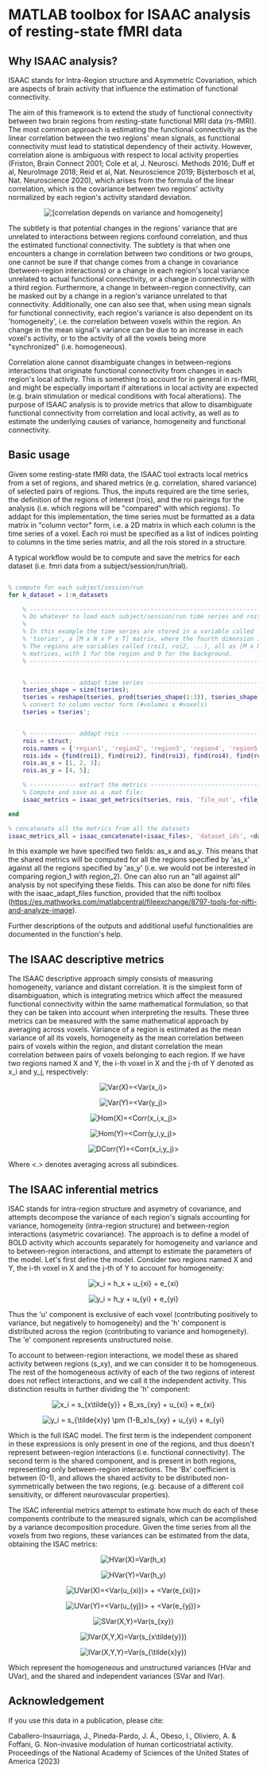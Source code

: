 # MATLAB toolbox for ISAAC analysis of resting-state fMRI data

## Why ISAAC analysis?

ISAAC stands for Intra-Region structure and Asymmetric Covariation, which are aspects of brain activity that influence the estimation of functional connectivity.

The aim of this framework is to extend the study of functional connectivity between two brain regions from resting-state functional MRI data (rs-fMRI). The most common approach is estimating the functional connectivity as the linear correlation between the two regions' mean signals, as functional connectivity must lead to statistical dependency of their activity. However, correlation alone is ambiguous with respect to local activity properties (Friston, Brain Connect 2001; Cole et al, J. Neurosci. Methods 2016; Duff et al, NeuroImage 2018; Reid et al, Nat. Neuroscience 2019; Bijsterbosch et al, Nat. Neuroscience 2020), which arises from the formula of the linear correlation, which is the covariance between two regions' activity normalized by each region's activity standard deviation.

<p align="center"> <img src="images/README/fc_ambiguity.svg" alt="[correlation depends on variance and homogeneity]"/> </p>

The subtlety is that potential changes in the regions' variance that are unrelated to interactions between regions confound correlation, and thus the estimated functional connectivity. The subtlety is that when one encounters a change in correlation between two conditions or two groups, one cannot be sure if that change comes from a change in covariance (between-region interactions) or a change in each region's local variance unrelated to actual functional connectivity, or a change in connectivity with a third region. Furthermore, a change in between-region connectivity, can be masked out by a change in a region's variance unrelated to that connectivity. Additionally, one can also see that, when using mean signals for functional connectivity, each region's variance is also dependent on its 'homogeneity', i.e. the correlation between voxels within the region. An change in the mean signal's variance can be due to an increase in each voxel's activity, or to the activity of all the voxels being more "synchronized" (i.e. homogeneous).

Correlation alone cannot disambiguate changes in between-regions interactions that originate functional connectivity from changes in each region's local activity. This is something to account for in general in rs-fMRI, and might be especially important if alterations in local activity are expected (e.g. brain stimulation or medical conditions with focal alterations). The purpose of ISAAC analysis is to provide metrics that allow to disambiguate functional connectivity from correlation and local activity, as well as to estimate the underlying causes of variance, homogeneity and functional connectivity.

## Basic usage

Given some resting-state fMRI data, the ISAAC tool extracts local metrics from a set of regions, and shared metrics (e.g. correlation, shared variance) of selected pairs of regions. Thus, the inputs required are the time series, the definition of the regions of interest (rois), and the roi pairings for the analysis (i.e. which regions will be "compared" with which regions). To addapt for this implementation, the time series must be formatted as a data matrix in "column vector" form, i.e. a 2D matrix in which each column is the time series of a voxel. Each roi must be specified as a list of indices pointing to columns in the time series matrix, and all the rois stored in a structure.

A typical workflow would be to compute and save the metrics for each dataset (i.e. fmri data from a subject/session/run/trial).

```matlab

% compute for each subject/session/run
for k_dataset = 1:n_datasets

    % ---------------------------------------------------------------------
    % Do whatever to load each subject/session/run time series and rois.
    %
    % In this example the time series are stored in a variable called
    % 'tseries', a [M x N x P x T] matrix, where the fourth dimension is time.
    % The regions are variables called (roi1, roi2, ...), all as [M x N x P]
    % matrices, with 1 for the region and 0 for the background. 
    % ---------------------------------------------------------------------


    % ------------- addapt time series ------------------------------------
    tseries_shape = size(tseries);
    tseries = reshape(tseries, prod(tseries_shape(1:3)), tseries_shape(4));
    % convert to column vector form (#volumes x #voxels)
    tseries = tseries';


    % ------------- addapt rois -------------------------------------------
    rois = struct;
    rois.names = {'region1', 'region2', 'region3', 'region4', 'region5'};
    rois.idx = {find(roi1), find(roi2), find(roi3), find(roi4), find(roi5)};
    rois.as_x = [1, 2, 3];
    rois.as_y = [4, 5];

    % ------------- extract the metrics -----------------------------------
    % Compute and save as a .mat file:
    isaac_metrics = isaac_get_metrics(tseries, rois, 'file_out', <file_out>);

end

% concatenate all the metrics from all the datasets
isaac_metrics_all = isaac_concatenate(<isaac_files>, 'dataset_ids', <dataset_ids>, 'file_out', <file_concatenated>);

```

In this example we have specified two fields: as_x and as_y. This means that the shared metrics will be computed for all the regions specified by 'as_x' against all the regions specified by 'as_y' (i.e. we would not be interested in comparing region_1 with region_2). One can also run an "all against all" analysis by not specifying these fields. This can also be done for nifti files with the isaac_adapt_files function, provided that the nifti toolbox (https://es.mathworks.com/matlabcentral/fileexchange/8797-tools-for-nifti-and-analyze-image).

Further descriptions of the outputs and additional useful functionalities are documented in the function's help.

## The ISAAC descriptive metrics

The ISAAC descriptive approach simply consists of measuring homogeneity, variance and distant correlation. It is the simplest form of disambiguation, which is integrating metrics which affect the measured functional connectivity within the same mathematical formulation, so that they can be taken into account when interpreting the results. These three metrics can be measured with the same mathematical approach by averaging across voxels. Variance of a region is estimated as the mean variance of all its voxels, homogeneity as the mean correlation between pairs of voxels within the region, and distant correlation the mean correlation between pairs of voxels belonging to each region. If we have two regions named X and Y, the i-th voxel in X and the j-th of Y denoted as x_i and y_j, respectively:


<p align="center"> <img src="https://render.githubusercontent.com/render/math?math=\color{Gray} \Large Var(X)=<Var(x_i)>" alt="Var(X)=<Var(x_i)>"> </p>
<p align="center"> <img src="https://render.githubusercontent.com/render/math?math=\color{Gray} \Large Var(Y)=<Var(y_j)>" alt="Var(Y)=<Var(y_j)>"> </p>

<p align="center"> <img src="https://render.githubusercontent.com/render/math?math=\color{Gray} \Large Hom(X)=<Corr(x_i,x_j)>" alt="Hom(X)=<Corr(x_i,x_j)>"> </p>
<p align="center"> <img src="https://render.githubusercontent.com/render/math?math=\color{Gray} \Large Hom(Y)=<Corr(y_i,y_j)>" alt="Hom(Y)=<Corr(y_i,y_j)>"> </p>
<p align="center"> <img src="https://render.githubusercontent.com/render/math?math=\color{Gray} \Large DCorr(Y)=<Corr(x_i,y_j)>" alt="DCorr(Y)=<Corr(x_i,y_j)>"> </p>

Where <.> denotes averaging across all subindices.

## The ISAAC inferential metrics

ISAC stands for intra-region structure and asymetry of covariance, and attempts decompose the variance of each region's signals accounting for variance, homogeneity (intra-region structure) and between-region interactions (asymetric covariance). The approach is to define a model of BOLD activity which accounts separately for homogeneity and variance and to between-region interactions, and attempt to estimate the parameters of the model. Let's first define the model. Consider two regions named X and Y, the i-th voxel in X and the j-th of Y to account for homogeneity:

<p align="center"> <img src="https://render.githubusercontent.com/render/math?math=\color{Gray} \Large x_i = h_x %2B u_{xi} %2B e_{xi}" alt="x_i = h_x + u_{xi} + e_{xi}"> </p>
<p align="center"> <img src="https://render.githubusercontent.com/render/math?math=\color{Gray} \Large y_i = h_y %2B u_{yi} %2B e_{yi}" alt="y_i = h_y + u_{yi} + e_{yi}"> </p>

Thus the 'u' component is exclusive of each voxel (contributing positively to variance, but negatively to homogeneity) and the 'h' component is distributed across the region (contributing to variance and homogeneity). The 'e' component represents unstructured noise.

To account to between-region interactions, we model these as shared activity between regions (s_xy), and we can consider it to be homogeneous. The rest of the homogeneous activity of each of the two regions of interest does not reflect interactions, and we call it the independent activity. This distinction results in further dividing the 'h' component:

<p align="center"> <img src="https://render.githubusercontent.com/render/math?math=\color{Gray} \Large x_i = s_{x\tilde{y}} %2B B_xs_{xy} %2B u_{xi} %2B e_{xi}" alt="x_i = s_{x\tilde{y}} + B_xs_{xy} + u_{xi} + e_{xi}"> </p>
<p align="center"> <img src="https://render.githubusercontent.com/render/math?math=\color{Gray} \Large y_i = s_{\tilde{x}y} \pm (1-B_x)s_{xy} %2B u_{yi} %2B e_{yi}" alt="y_i = s_{\tilde{x}y} \pm (1-B_x)s_{xy} + u_{yi} + e_{yi}"> </p>

Which is the full ISAC model. The first term is the independent component in these expressions is only present in one of the regions, and thus doesn't represent between-region interactions (i.e. functional connectivity). The second term is the shared component, and is present in both regions, representing only between-region interactions. The 'Bx' coefficient is between (0-1), and allows the shared activity to be distributed non-symmetrically between the two regions, (e.g. because of a different coil sensitivity, or different neurovascular properties). 

The ISAC inferential metrics attempt to estimate how much do each of these components contribute to the measured signals, which can be acomplished by a variance decomposition procedure. Given the time series from all the voxels from two regions, these variances can be estimated from the data, obtaining the ISAC metrics:

<p align="center"> <img src="https://render.githubusercontent.com/render/math?math=\color{Gray} \Large HVar(X)=Var(h_x)" alt="HVar(X)=Var(h_x)"> </p>
<p align="center"> <img src="https://render.githubusercontent.com/render/math?math=\color{Gray} \Large HVar(Y)=Var(h_y)" alt="HVar(Y)=Var(h_y)"> </p>
<p align="center"> <img src="https://render.githubusercontent.com/render/math?math=\color{Gray} \Large UVar(X)=<Var(u_{xi})> %2B <Var(e_{xi})>" alt="UVar(X)=<Var(u_{xi})> + <Var(e_{xi})>"> </p>
<p align="center"> <img src="https://render.githubusercontent.com/render/math?math=\color{Gray} \Large UVar(Y)=<Var(u_{yj})> %2B <Var(e_{yj})>" alt="UVar(Y)=<Var(u_{yj})> + <Var(e_{yj})>"> </p>
<p align="center"> <img src="https://render.githubusercontent.com/render/math?math=\color{Gray} \Large SVar(X,Y)=Var(s_{xy})" alt="SVar(X,Y)=Var(s_{xy})"> </p>
<p align="center"> <img src="https://render.githubusercontent.com/render/math?math=\color{Gray} \Large IVar(X,Y,X)=Var(s_{x\tilde{y}})" alt="IVar(X,Y,X)=Var(s_{x\tilde{y}})"> </p>
<p align="center"> <img src="https://render.githubusercontent.com/render/math?math=\color{Gray} \Large IVar(X,Y,Y)=Var(s_{\tilde{x}y})" alt="IVar(X,Y,Y)=Var(s_{\tilde{x}y})"> </p>

Which represent the homogeneous and unstructured variances (HVar and UVar), and the shared and independent variances (SVar and IVar).


## Acknowledgement
If you use this data in a publication, please cite:

Caballero-Insaurriaga, J., Pineda-Pardo, J. Á., Obeso, I., Oliviero, A. & Foffani, G. Non-invasive modulation of human corticostriatal activity. Proceedings of the National Academy of Sciences of the United States of America (2023)
